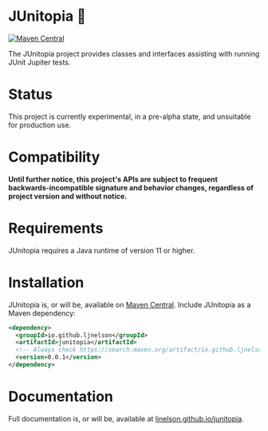 # JUnitopia 🎉

[![Maven Central](https://img.shields.io/maven-central/v/io.github.ljnelson/junitopia.svg?label=Maven%20Central)](https://search.maven.org/artifact/io.github.ljnelson/junitopia)

The JUnitopia project provides classes and interfaces assisting with running JUnit Jupiter tests.

# Status

This project is currently experimental, in a pre-alpha state, and unsuitable for production use.

# Compatibility

**Until further notice, this project's APIs are subject to frequent backwards-incompatible signature and behavior
changes, regardless of project version and without notice.**

# Requirements

JUnitopia requires a Java runtime of version 11 or higher.

# Installation

JUnitopia is, or will be, available on [Maven Central](https://search.maven.org/). Include JUnitopia as a Maven
dependency:

```xml
<dependency>
  <groupId>io.github.ljnelson</groupId>
  <artifactId>junitopia</artifactId>
  <!-- Always check https://search.maven.org/artifact/io.github.ljnelson/junitopia for up-to-date available versions. -->
  <version>0.0.1</version>
</dependency>
```

# Documentation

Full documentation is, or will be, available at [ljnelson.github.io/junitopia](https://ljnelson.github.io/junitopia/).
